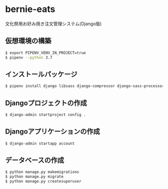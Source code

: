 # bernie-eats
文化祭用お好み焼き注文管理システム(Django版)

## 仮想環境の構築
```bash
$ export PIPENV_VENV_IN_PROJECT=true
$ pipenv --python 3.7
```

## インストールパッケージ
```bash
$ pipenv install django libsass django-compressor django-sass-processor psycopg2-binary django-bootstrap4 Pillow
```

## Djangoプロジェクトの作成
```bash
$ django-admin startproject config .
```

## Djangoアプリケーションの作成
```bash
$ django-admin startapp account
```

## データベースの作成
```bash
$ python manage.py makemigrations
$ python manage.py migrate
$ python manage.py createsuperuser
```